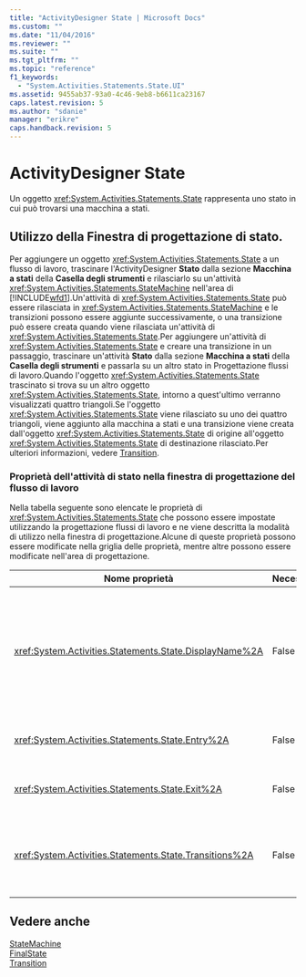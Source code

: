 ```yaml
---
title: "ActivityDesigner State | Microsoft Docs"
ms.custom: ""
ms.date: "11/04/2016"
ms.reviewer: ""
ms.suite: ""
ms.tgt_pltfrm: ""
ms.topic: "reference"
f1_keywords: 
  - "System.Activities.Statements.State.UI"
ms.assetid: 9455ab37-93a0-4c46-9eb8-b6611ca23167
caps.latest.revision: 5
ms.author: "sdanie"
manager: "erikre"
caps.handback.revision: 5
---
```

# ActivityDesigner State
Un oggetto <xref:System.Activities.Statements.State> rappresenta uno stato in cui può trovarsi una macchina a stati.  
  
## Utilizzo della Finestra di progettazione di stato.  
 Per aggiungere un oggetto <xref:System.Activities.Statements.State> a un flusso di lavoro, trascinare l'ActivityDesigner **Stato** dalla sezione **Macchina a stati** della **Casella degli strumenti** e rilasciarlo su un'attività <xref:System.Activities.Statements.StateMachine> nell'area di [!INCLUDE[wfd1](../workflow-designer/includes/wfd1_md.md)].Un'attività di <xref:System.Activities.Statements.State> può essere rilasciata in <xref:System.Activities.Statements.StateMachine> e le transizioni possono essere aggiunte successivamente, o una transizione può essere creata quando viene rilasciata un'attività di <xref:System.Activities.Statements.State>.Per aggiungere un'attività di <xref:System.Activities.Statements.State> e creare una transizione in un passaggio, trascinare un'attività **Stato** dalla sezione **Macchina a stati** della **Casella degli strumenti** e passarla su un altro stato in Progettazione flussi di lavoro.Quando l'oggetto <xref:System.Activities.Statements.State> trascinato si trova su un altro oggetto <xref:System.Activities.Statements.State>, intorno a quest'ultimo verranno visualizzati quattro triangoli.Se l'oggetto <xref:System.Activities.Statements.State> viene rilasciato su uno dei quattro triangoli, viene aggiunto alla macchina a stati e una transizione viene creata dall'oggetto <xref:System.Activities.Statements.State> di origine all'oggetto <xref:System.Activities.Statements.State> di destinazione rilasciato.Per ulteriori informazioni, vedere [Transition](../workflow-designer/transition-activity-designer.md).  
  
### Proprietà dell'attività di stato nella finestra di progettazione del flusso di lavoro  
 Nella tabella seguente sono elencate le proprietà di <xref:System.Activities.Statements.State> che possono essere impostate utilizzando la progettazione flussi di lavoro e ne viene descritta la modalità di utilizzo nella finestra di progettazione.Alcune di queste proprietà possono essere modificate nella griglia delle proprietà, mentre altre possono essere modificate nell'area di progettazione.  
  
|Nome proprietà|Necessaria|Utilizzo|  
|--------------------|----------------|--------------|  
|<xref:System.Activities.Statements.State.DisplayName%2A>|False|Specifica il nome descrittivo dell'ActivityDesigner <xref:System.Activities.Statements.State> nell'intestazione.Il valore predefinito di **Stato**.Facoltativamente, è possibile modificare il valore nella griglia Proprietà o direttamente nell'intestazione dell'ActivityDesigner.<xref:System.Activities.Statements.State.DisplayName%2A> è utilizzato per l'esplorazione tramite la barra di navigazione visualizzata nella parte superiore della Progettazione flussi di lavoro.<br /><br /> Sebbene la proprietà <xref:System.Activities.Statements.State.DisplayName%2A> non sia obbligatoria, se ne consiglia l'utilizzo.|  
|<xref:System.Activities.Statements.State.Entry%2A>|False|Specifica l'azione che si verifica quando viene eseguita la transizione di questo stato.Quando l'attività <xref:System.Activities.Statements.State> viene espansa, questo valore può essere impostato trascinando un'attività da **Casella degli strumenti** e rilasciandola nella sezione **Voce** dello stato.|  
|<xref:System.Activities.Statements.State.Exit%2A>|False|Specifica l'azione che si verifica quando viene eseguita la transizione da questo stato.Quando l'attività <xref:System.Activities.Statements.State> viene espansa, questo valore può essere impostato trascinando un'attività da **Casella degli strumenti** e rilasciandola nella sezione **Esci** dello stato.|  
|<xref:System.Activities.Statements.State.Transitions%2A>|False|Vengono elencate le transizioni possibili originate da <xref:System.Activities.Statements.State>.Ogni elemento nell'elenco ha un collegamento a <xref:System.Activities.Statements.Transition> collegato e a <xref:System.Activities.Statements.State> di destinazione.Una volta fatto clic sul collegamento la finestra di progettazione passerà a una visualizzazione estesa di <xref:System.Activities.Statements.Transition> o di <xref:System.Activities.Statements.State>.|  
  
## Vedere anche  
 [StateMachine](../workflow-designer/statemachine-activity-designer.md)   
 [FinalState](../workflow-designer/finalstate-activity-designer.md)   
 [Transition](../workflow-designer/transition-activity-designer.md)